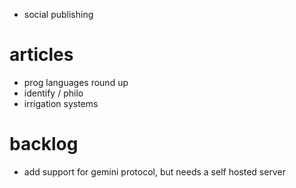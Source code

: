 - social publishing
  
# articles
- prog languages round up
- identify / philo
- irrigation systems

# backlog
- add support for gemini protocol, but needs a self hosted server
